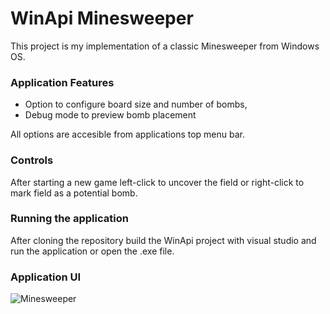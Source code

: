 # WinApi Minesweeper

This project is my implementation of a classic Minesweeper from Windows OS. 

### Application Features 
- Option to configure board size and number of bombs,
- Debug mode to preview bomb placement

All options are accesible from applications top menu bar.

### Controls
After starting a new game left-click to uncover the field or right-click to mark field as a potential bomb.

### Running the application
After cloning the repository build the WinApi project with visual studio and run the application or open the .exe file.

### Application UI
![Minesweeper](https://user-images.githubusercontent.com/108868792/233954160-b2820b57-1949-47b6-92b6-824e9e6a0bb6.png)

